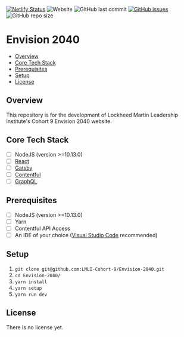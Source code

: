 [![Netlify Status](https://api.netlify.com/api/v1/badges/405a4370-9b6d-4ced-85a9-b9d6a6c2cbaf/deploy-status)](https://app.netlify.com/sites/admiring-williams-97fa07/deploys)
![Website](https://img.shields.io/website?url=http%3A%2F%2Fenvision2040.digital%2F)
![GitHub last commit](https://img.shields.io/github/last-commit/LMLI-Cohort-9/Envision-2040)
[![GitHub issues](https://img.shields.io/github/issues/LMLI-Cohort-9/Envision-2040)](https://github.com/LMLI-Cohort-9/Envision-2040/issues)
![GitHub repo size](https://img.shields.io/github/repo-size/LMLI-Cohort-9/Envision-2040)

# Envision 2040

- [Overview](#overview)
- [Core Tech Stack](#tech)
- [Prerequisites](#prereq)
- [Setup](#setup)
- [License](#license)

<a name="overview"/></a>
## Overview
This repository is for the development of Lockheed Martin Leadership Institute's Cohort 9 Envision 2040 website. 

<a name="tech"/></a>
## Core Tech Stack
- [ ] NodeJS (version >=10.13.0)
- [ ] [React](https://reactjs.org/)
- [ ] [Gatsby](https://www.gatsbyjs.com/)
- [ ] [Contentful](https://www.contentful.com/)
- [ ] [GraphQL](https://graphql.org/)

<a name="prereq"/></a>
## Prerequisites
- [ ] NodeJS (version >=10.13.0)
- [ ] Yarn
- [ ] Contentful API Access
- [ ] An IDE of your choice ([Visual Studio Code](https://code.visualstudio.com/) recommended)

<a name="setup"/></a>
## Setup
1. `git clone git@github.com:LMLI-Cohort-9/Envision-2040.git`
2. `cd Envision-2040/`
3. `yarn install`
4. `yarn setup`
5. `yarn run dev`

<a name="license"/></a>
## License
There is no license yet.
